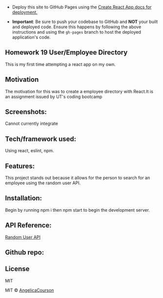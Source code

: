 

* Deploy this site to GitHub Pages using the [Create React App docs for deployment.](https://create-react-app.dev/docs/deployment/#github-pages)

* **Important**: Be sure to push your codebase to GitHub and **NOT** your built and deployed code. Ensure this happens by following the above instructions and using the `gh-pages` branch to host the deployed application's code.




## Homework 19 User/Employee Directory
This is my first time attempting a react app on my own. 

## Motivation

The motivation for this was to create a employee directory with React.It is an assignment issued by UT's coding bootcamp

 
## Screenshots:
Cannot currently integrate

## Tech/framework used:
Using react, eslint, npm.

## Features:
This project stands out because it allows for the person to search for an employee using the random user API.

## Installation:
Begin by running npm i then npm start to begin the development server. 

## API Reference:
[Random User API](https://randomuser.me/)

## Github repo: 


## License
MIT

MIT © [AngelicaCourson]()